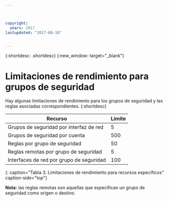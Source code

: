 ```yaml
---



copyright:
  years: 2017
lastupdated: "2017-08-10"


---
```


{:shortdesc: .shortdesc}
{:new_window: target="_blank"}

# Limitaciones de rendimiento para grupos de seguridad

Hay algunas limitaciones de rendimiento para los grupos de seguridad y las reglas asociadas correspondientes. 
{:shortdesc}

| Recurso                                                  | Límite                                               |
| --------------------------------------------------------- | --------------------------------------------------- |
| Grupos de seguridad por interfaz de red                     | 5                                                   |
| Grupos de seguridad por cuenta                               | 500                                                 |
| Reglas por grupo de seguridad                                  | 50                                                  |
| Reglas remotas por grupo de seguridad                           | 5                                                   |
| Interfaces de red por grupo de seguridad                     | 100                                                  | 
{: caption="Tabla 3. Limitaciones de rendimiento para recursos específicos" caption-side="top"} 

**Nota:** las reglas remotas son aquellas que especifican un grupo de seguridad como origen o destino.

